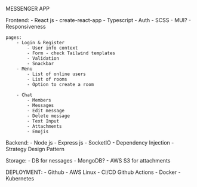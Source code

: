 MESSENGER APP 

Frontend: 
    - React js - create-react-app
    - Typescript
    - Auth
    - SCSS
    - MUI?
    - Responsiveness


    pages: 
        - Login & Register
            - User info context 
            - Form - check Tailwind templates
            - Validation
            - Snackbar
        - Menu
            - List of online users
            - List of rooms
            - Option to create a room

        - Chat
            - Members
            - Messages
            - Edit message
            - Delete message 
            - Text Input
            - Attachments
            - Emojis


Backend: 
    - Node js 
    - Express js
    - SocketIO
    - Dependency Injection
    - Strategy Design Pattern

Storage:
    - DB for nessages - MongoDB?
    - AWS S3 for attachments

DEPLOYMENT: 
    - Github
    - AWS Linux
    - CI/CD Github Actions
    - Docker
    - Kubernetes